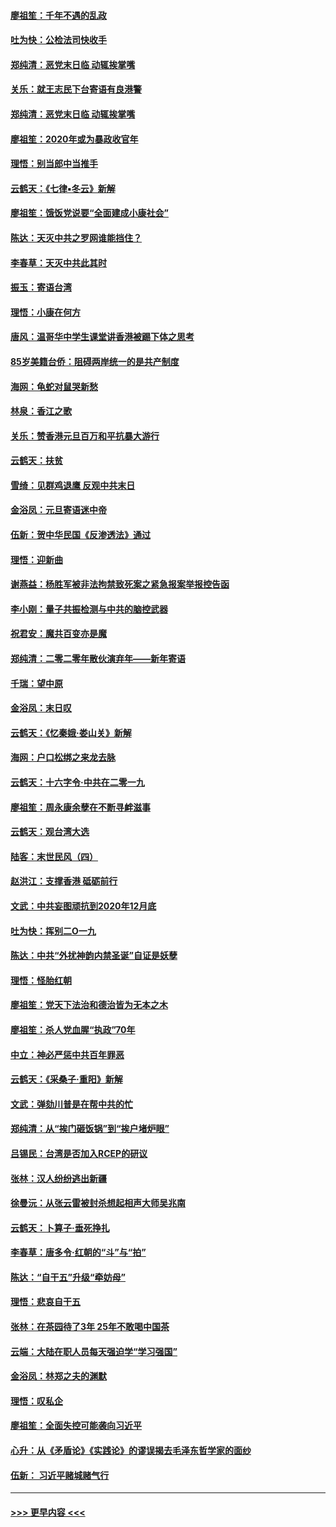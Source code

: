 #### [廖祖笙：千年不遇的乱政](../pages/nsc993/n11770373.md?t=01061055) 
#### [吐为快：公检法司快收手](../pages/nsc993/n11770359.md?t=01061055) 
#### [郑纯清：恶党末日临 动辄挨掌嘴](../pages/nsc993/n11769912.md?t=01061055) 
#### [关乐：就王志民下台寄语有良港警](../pages/nsc993/n11769903.md?t=01061055) 
#### [郑纯清：恶党末日临 动辄挨掌嘴](../pages/nsc993/n11769356.md?t=01061055) 
#### [廖祖笙：2020年或为暴政收官年](../pages/nsc993/n11768216.md?t=01061055) 
#### [理悟：别当郎中当推手](../pages/nsc993/n11768243.md?t=01061055) 
#### [云鹤天：《七律▪冬云》新解](../pages/nsc993/n11768204.md?t=01061055) 
#### [廖祖笙：饿饭党说要“全面建成小康社会”](../pages/nsc993/n11767482.md?t=01061055) 
#### [陈达：天灭中共之罗网谁能挡住？](../pages/nsc993/n11767465.md?t=01061055) 
#### [李春草：天灭中共此其时](../pages/nsc993/n11767452.md?t=01061055) 
#### [振玉：寄语台湾](../pages/nsc993/n11767432.md?t=01061055) 
#### [理悟：小康在何方](../pages/nsc993/n11767394.md?t=01061055) 
#### [唐风：温哥华中学生课堂讲香港被踢下体之思考](../pages/nsc993/n11766848.md?t=01061055) 
#### [85岁美籍台侨：阻碍两岸统一的是共产制度](../pages/nsc993/n11765043.md?t=01061055) 
#### [海网：龟蛇对鼠哭新愁](../pages/nsc993/n11764895.md?t=01061055) 
#### [林泉：香江之歌](../pages/nsc993/n11764415.md?t=01061055) 
#### [关乐：赞香港元旦百万和平抗暴大游行](../pages/nsc993/n11764382.md?t=01061055) 
#### [云鹤天：扶贫](../pages/nsc993/n11764245.md?t=01061055) 
#### [雪绮：见群鸡退鹰  反观中共末日](../pages/nsc993/n11762112.md?t=01061055) 
#### [金浴凤：元旦寄语迷中帝](../pages/nsc993/n11761788.md?t=01061055) 
#### [伍新：贺中华民国《反渗透法》通过](../pages/nsc993/n11761994.md?t=01061055) 
#### [理悟：迎新曲](../pages/nsc993/n11761152.md?t=01061055) 
#### [谢燕益：杨胜军被非法拘禁致死案之紧急报案举报控告函](../pages/nsc993/n11756134.md?t=01061055) 
#### [李小刚：量子共振检测与中共的脑控武器](../pages/nsc993/n11754518.md?t=01061055) 
#### [祝君安：魔共百变亦是魔](../pages/nsc993/n11754469.md?t=01061055) 
#### [郑纯清：二零二零年散伙演弃年——新年寄语](../pages/nsc993/n11754195.md?t=01061055) 
#### [千瑞：望中原](../pages/nsc993/n11754159.md?t=01061055) 
#### [金浴凤：末日叹](../pages/nsc993/n11752359.md?t=01061055) 
#### [云鹤天：《忆秦娥‧娄山关》新解](../pages/nsc993/n11752348.md?t=01061055) 
#### [海网：户口松绑之来龙去脉](../pages/nsc993/n11752328.md?t=01061055) 
#### [云鹤天：十六字令‧中共在二零一九](../pages/nsc993/n11752305.md?t=01061055) 
#### [廖祖笙：周永康余孽在不断寻衅滋事](../pages/nsc993/n11751013.md?t=01061055) 
#### [云鹤天：观台湾大选](../pages/nsc993/n11751007.md?t=01061055) 
#### [陆客：末世民风（四）](../pages/nsc993/n11749203.md?t=01061055) 
#### [赵洪江：支撑香港 砥砺前行](../pages/nsc993/n11748482.md?t=01061055) 
#### [文武：中共妄图顽抗到2020年12月底](../pages/nsc993/n11748446.md?t=01061055) 
#### [吐为快：挥别二O一九](../pages/nsc993/n11748411.md?t=01061055) 
#### [陈达：中共“外扰神韵内禁圣诞”自证是妖孽](../pages/nsc993/n11748226.md?t=01061055) 
#### [理悟：怪胎红朝](../pages/nsc993/n11748206.md?t=01061055) 
#### [廖祖笙：党天下法治和德治皆为无本之木](../pages/nsc993/n11748135.md?t=01061055) 
#### [廖祖笙：杀人党血腥“执政”70年](../pages/nsc993/n11745144.md?t=01061055) 
#### [中立：神必严惩中共百年罪恶](../pages/nsc993/n11744970.md?t=01061055) 
#### [云鹤天：《采桑子‧重阳》新解](../pages/nsc993/n11744948.md?t=01061055) 
#### [文武：弹劾川普是在帮中共的忙](../pages/nsc993/n11744758.md?t=01061055) 
#### [郑纯清：从“挨门砸饭锅”到“挨户堵炉眼”](../pages/nsc993/n11744745.md?t=01061055) 
#### [吕锡民：台湾是否加入RCEP的研议](../pages/nsc993/n11744701.md?t=01061055) 
#### [张林：汉人纷纷逃出新疆](../pages/nsc993/n11743530.md?t=01061055) 
#### [徐曼沅：从张云雷被封杀想起相声大师吴兆南](../pages/nsc993/n11741816.md?t=01061055) 
#### [云鹤天：卜算子‧垂死挣扎](../pages/nsc993/n11739956.md?t=01061055) 
#### [李春草：唐多令‧红朝的“斗”与“拍”](../pages/nsc993/n11739830.md?t=01061055) 
#### [陈达：“自干五”升级“牵妨母”](../pages/nsc993/n11739724.md?t=01061055) 
#### [理悟：悲哀自干五](../pages/nsc993/n11739547.md?t=01061055) 
#### [张林：在茶园待了3年 25年不敢喝中国茶](../pages/nsc993/n11739240.md?t=01061055) 
#### [云端：大陆在职人员每天强迫学“学习强国”](../pages/nsc993/n11738735.md?t=01061055) 
#### [金浴凤：林郑之夫的渊默](../pages/nsc993/n11737735.md?t=01061055) 
#### [理悟：叹私企](../pages/nsc993/n11737715.md?t=01061055) 
#### [廖祖笙：全面失控可能袭向习近平](../pages/nsc993/n11737704.md?t=01061055) 
#### [心升：从《矛盾论》《实践论》的谬误揭去毛泽东哲学家的面纱](../pages/nsc993/n11736962.md?t=01061055) 
#### [伍新： 习近平赌城赌气行](../pages/nsc993/n11736929.md?t=01061055) 

----
#### [ >>> 更早内容 <<< ](../indexes/nsc993-earlier.md)
